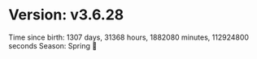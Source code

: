 # Version: v3.6.28
Time since birth: 1307 days, 31368 hours, 1882080 minutes, 112924800 seconds
Season: Spring 🌸
